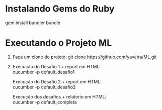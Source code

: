 <h1>Instalando Gems do Ruby</h1>
gem install bundler
bundle

<h1>Executando o Projeto ML</h1>

1. Faça um clone do projeto:
   git clone https://github.com/yaveira/ML.git

2. Execução do Desafio 1 + report em HTML:<br /> cucumber -p default_desafio1

   Execução do Desafio 2 + report em HTML:<br /> cucumber -p default_desafio2

   Execução dos desafios + relatorio em HTML:<br /> cucumber -p default_completa
